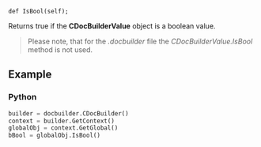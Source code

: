 `def IsBool(self);`

Returns true if the **CDocBuilderValue** object is a boolean value.

> Please note, that for the *.docbuilder* file the *CDocBuilderValue.IsBool* method is not used.

## Example

### Python

``` py
builder = docbuilder.CDocBuilder()
context = builder.GetContext()
globalObj = context.GetGlobal()
bBool = globalObj.IsBool()
```

